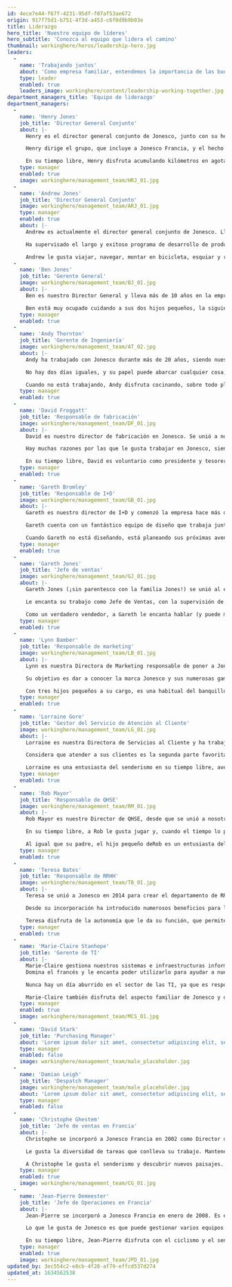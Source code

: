 ```yaml
---
id: 4ece7e44-f67f-4231-95df-f07af53ae672
origin: 917f75d1-b751-4f3d-a453-c6f0d9b9b03e
title: Liderazgo
hero_title: 'Nuestro equipo de líderes'
hero_subtitle: 'Conozca al equipo que lidera el camino'
thumbnail: workinghere/heros/leadership-hero.jpg
leaders:
  -
    name: 'Trabajando juntos'
    about: 'Como empresa familiar, entendemos la importancia de las buenas relaciones laborales y cómo los principios básicos de la familia pueden ayudar a impulsar el rendimiento. Nuestro equipo de lideres también comprende ésto, trabajando juntos para resolver problemas, generar soluciones e invertir en nuestra gente para que, en última instancia, podamos construir sobre las relaciones que tenemos con nuestros leales clientes.'
    type: leader
    enabled: true
    leaders_image: workinghere/content/leadership-working-together.jpg
department_managers_title: 'Equipo de liderazgo'
department_managers:
  -
    name: 'Henry Jones'
    job_title: 'Director General Conjunto'
    about: |-
      Henry es el director general conjunto de Jonesco, junto con su hermano Andrew, y ha trabajado aquí durante más de 34 años. 

      Henry dirige el grupo, que incluye a Jonesco Francia, y el hecho de tener 15 subordinados directos le mantiene ciertamente alerta.  Muchas de sus anteriores responsabilidades operativas han sido delegadas a su hijo Ben, aunque a regañadientes, ya que le gusta mantenerse cerca de la acción.

      En su tiempo libre, Henry disfruta acumulando kilómetros en agotadores paseos en bicicleta por la costa y el campo de Lancashire.  También le apasiona navegar, especialmente por las islas griegas.
    type: manager
    enabled: true
    image: workinghere/management_team/HRJ_01.jpg
  -
    name: 'Andrew Jones'
    job_title: 'Director General Conjunto'
    image: workinghere/management_team/ARJ_01.jpg
    type: manager
    enabled: true
    about: |-
      Andrew es actualmente el director general conjunto de Jonesco. Lleva más de 38 años en Jonesco y 30 años como director. 

      Ha supervisado el largo y exitoso programa de desarrollo de productos de la empresa. En 2022, Andrew pasará a la semiretiro pero seguirá siendo miembro del consejo de administración.

      Andrew le gusta viajar, navegar, montar en bicicleta, esquiar y realizar actividades relacionadas con la naturaleza junto con su mujer, Jane.
  -
    name: 'Ben Jones'
    job_title: 'Gerente General'
    image: workinghere/management_team/BJ_01.jpg
    about: |-
      Ben es nuestro Director General y lleva más de 10 años en la empresa familiar.  Su función es la de mejorar la eficiencia operativa y también el desarrollo de nuevas tecnologías y procesos.

      Ben está muy ocupado cuidando a sus dos hijos pequeños, la siguiente generación de la familia Jonesco.  Cuando tiene tiempo, le encanta viajar, siendo Roma su destino favorito.
    type: manager
    enabled: true
  -
    name: 'Andy Thornton'
    job_title: 'Gerente de Ingeniería'
    image: workinghere/management_team/AT_02.jpg
    about: |-
      Andy ha trabajado con Jonesco durante más de 20 años, siendo nuestro Director de Ingeniería. Le encanta su trabajo y se considera afortunado de poder trabajar con nuestro increíble equipo de ingenieros altamente cualificados.  

      No hay dos días iguales, y su papel puede abarcar cualquier cosa, desde la reparación de una silla de oficina rota hasta la instalación de nueva maquinaria e infraestructura. 

      Cuando no está trabajando, Andy disfruta cocinando, sobre todo platos que requieren mucha preparación.
    type: manager
    enabled: true
  -
    name: 'David Froggatt'
    job_title: 'Responsable de fabricación'
    image: workinghere/management_team/DF_01.jpg
    about: |-
      David es nuestro director de fabricación en Jonesco. Se unió a nosotros hace más de 2 años, habiendo dirigido anteriormente varias plantas dentro de la industria de la alimentación y las bebidas.

      Hay muchas razones por las que le gusta trabajar en Jonesco, siendo una de las principales los fuertes valores familiares que le permiten un alto grado de autonomía.  Dave también está regularmente en el taller apoyando y formando nuevas formas de trabajo entre su equipo.

      En su tiempo libre, David es voluntario como presidente y tesorero de un club de fútbol juvenil que fundó en 2005 y que ahora cuenta con más de 200 niños de entre 6 y 17 años.
    type: manager
    enabled: true
  -
    name: 'Gareth Bromley'
    job_title: 'Responsable de I+D'
    image: workinghere/management_team/GB_01.jpg
    about: |-
      Gareth es nuestro director de I+D y comenzó la empresa hace más de una década. Gareth tiene más de 20 años de experiencia en diseño y sigue siendo tan apasionado por el diseño como cuando empezó en Jonesco como diseñador junior hace muchos años.

      Gareth cuenta con un fantástico equipo de diseño que trabaja junto a él, formado por diseñadores, investigadores e ingenieros.

      Cuando Gareth no está diseñando, está planeando sus próximas aventuras, que suelen consistir en ciclismo de montaña, montañismo y, en general, cualquier cosa que tenga que ver con el aire libre.
    type: manager
    enabled: true
  -
    name: 'Gareth Jones'
    job_title: 'Jefe de ventas'
    image: workinghere/management_team/GJ_01.jpg
    about: |-
      Gareth Jones (¡sin parentesco con la familia Jones!) se unió al equipo de Jonesco en 2002 y ha ido escalando posiciones desde entonces.

      Le encanta su trabajo como Jefe de Ventas, con la supervisión de la actividad comercial en la friolera de 60 países.  Una de las cosas que más disfruta es la gente con la que dice tener el privilegio de trabajar junto a un equipo tan diverso y variado: ¡no hay dos días iguales!

      Como un verdadero vendedor, a Gareth le encanta hablar (y puede mantener conversaciones en francés, alemán, español e italiano) y viajar, siendo Italia su destino favorito.
    type: manager
    enabled: true
  -
    name: 'Lynn Bamber'
    job_title: 'Responsable de marketing'
    image: workinghere/management_team/LB_01.jpg
    about: |-
      Lynn es nuestra Directora de Marketing responsable de poner a Jonesco en el mapa y disfruta poniendo en práctica su experiencia y amor por el marketing en Jonesco. 

      Su objetivo es dar a conocer la marca Jonesco y sus numerosas gamas de productos, al tiempo que apoya a nuestros clientes en todo el mundo con materiales impresos y digitales.   Para estar al día de las últimas actividades de su increíble equipo, visita sus canales de redes sociales.

      Con tres hijos pequeños a su cargo, es una habitual del banquillo de fútbol cada fin de semana (y la mayoría de las tardes entre semana), llueva o haga sol.
    type: manager
    enabled: true
  -
    name: 'Lorraine Gore'
    job_title: 'Gestor del Servicio de Atención al Cliente'
    image: workinghere/management_team/LG_01.jpg
    about: |-
      Lorraine es nuestra Directora de Servicios al Cliente y ha trabajado en Jonesco durante más de 10 años.  Es una fuente de conocimientos sobre todos los productos de Jonesco y le encanta ayudar a nuestros clientes de todo el mundo.

      Considera que atender a sus clientes es la segunda parte favorita de su trabajo - ¡la primera es trabajar con su dedicado equipo de atención al cliente, por supuesto!

      Lorraine es una entusiasta del senderismo en su tiempo libre, avergonzando a la mayoría de nosotros con sus paseos "suaves" de 9 millas los domingos por la tarde con su cachorro Dilys.
    type: manager
    enabled: true
  -
    name: 'Rob Mayor'
    job_title: 'Responsable de QHSE'
    image: workinghere/management_team/RM_01.jpg
    about: |-
      Rob Mayor es nuestro Director de QHSE, desde que se unió a nosotros en 2012 ha sido responsable de investigar los problemas de calidad, examinando cómo podemos disminuir nuestro impacto en el medio ambiente y todo lo relacionado con la salud y la seguridad.

      En su tiempo libre, a Rob le gusta jugar y, cuando el tiempo lo permite, le encanta salir a la carretera con su moto. 

      Al igual que su padre, el hijo pequeño deRob es un entusiasta del reciclaje, así que juntos siempre ponen su granito de arena para evitar que las cosas vayan a parar a los vertederos.
    type: manager
    enabled: true
  -
    name: 'Teresa Bates'
    job_title: 'Responsable de RRHH'
    image: workinghere/management_team/TB_01.jpg
    about: |-
      Teresa se unió a Jonesco en 2014 para crear el departamento de RRHH de Jonesco.  Teresa trajo consigo una gran experiencia y conocimientos adquiridos durante más de 30 años en RRHH en varias empresas globales.

      Desde su incorporación ha introducido numerosos beneficios para los empleados y cambios organizativos, incluyendo la reciente obtención del estándar Investors in People. 

      Teresa disfruta de la autonomía que le da su función, que permite un cambio positivo.  Está tan orgullosa de trabajar para Jonesco que se lo recomendó a su hijo, que también se incorporó como jefe de ventas.  En su tiempo libre, le gusta cocinar y montar en bicicleta.
    type: manager
    enabled: true
  -
    name: 'Marie-Claire Stanhope'
    job_title: 'Gerente de TI'
    about: |-
      Marie-Claire gestiona nuestros sistemas e infraestructuras informáticas desde 2015. 
      Domina el francés y le encanta poder utilizarlo para ayudar a nuestro equipo en Seclin (Francia) y a nuestro equipo en el Reino Unido. 

      Nunca hay un día aburrido en el sector de las TI, ya que es responsable de encontrar soluciones cuando la gente encuentra obstáculos, convertir los datos en información útil y mantener nuestros sistemas seguros y actualizados. 

      Marie-Claire también disfruta del aspecto familiar de Jonesco y de la confianza depositada en cada unidad de negocio para dar lo mejor de sí misma para "la familia".
    type: manager
    enabled: true
    image: workinghere/management_team/MCS_01.jpg
  -
    name: 'David Stark'
    job_title: 'Purchasing Manager'
    about: 'Lorem ipsum dolor sit amet, consectetur adipiscing elit, sed do eiusmod tempor incididunt ut labore et dolore magna aliqua. Ut enim ad minim veniam, quis nostrud exercitation ullamco laboris nisi ut aliquip ex ea commodo consequat. Duis aute irure dolor in reprehenderit in voluptate velit esse cillum dolore eu fugiat nulla pariatur. Excepteur sint occaecat cupidatat non proident, sunt in culpa qui officia deserunt mollit anim id est laborum.'
    type: manager
    enabled: false
    image: workinghere/management_team/male_placeholder.jpg
  -
    name: 'Damian Leigh'
    job_title: 'Despatch Manager'
    image: workinghere/management_team/male_placeholder.jpg
    about: 'Lorem ipsum dolor sit amet, consectetur adipiscing elit, sed do eiusmod tempor incididunt ut labore et dolore magna aliqua. Ut enim ad minim veniam, quis nostrud exercitation ullamco laboris nisi ut aliquip ex ea commodo consequat. Duis aute irure dolor in reprehenderit in voluptate velit esse cillum dolore eu fugiat nulla pariatur. Excepteur sint occaecat cupidatat non proident, sunt in culpa qui officia deserunt mollit anim id est laborum.'
    type: manager
    enabled: false
  -
    name: 'Christophe Ghestem'
    job_title: 'Jefe de ventas en Francia'
    about: |-
      Christophe se incorporó a Jonesco Francia en 2002 como Director de Ventas Norte y desde 2014 es el Director de Ventas y Jefe de la sucursal de Seclin.

      Le gusta la diversidad de tareas que conlleva su trabajo. Mantener la cohesión del equipo y garantizar el desarrollo comercial son puntos que le interesan.

      A Christophe le gusta el senderismo y descubrir nuevos paisajes. También se dedica a acompañar a sus dos hijos en sus actividades deportivas. Sin olvidar la convivencia de compartir momentos con la familia y los amigos.
    type: manager
    enabled: true
    image: workinghere/management_team/CG_01.jpg
  -
    name: 'Jean-Pierre Demeester'
    job_title: 'Jefe de Operaciones en Francia'
    about: |-
      Jean-Pierre se incorporó a Jonesco Francia en enero de 2008. Es el director operativo de la sucursal de Seclin.

      Lo que le gusta de Jonesco es que puede gestionar varios equipos y seguir el desarrollo de diferentes proyectos. El uso diario de la lengua inglesa y sus misiones internacionales le motivan a diario.

      En su tiempo libre, Jean-Pierre disfruta con el ciclismo y el senderismo. También es un gran aficionado al cine.
    type: manager
    enabled: true
    image: workinghere/management_team/JPD_01.jpg
updated_by: 3ec554c2-e8cb-4f28-af79-effcd537d274
updated_at: 1634562538
---
```

